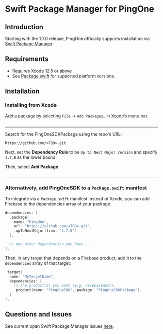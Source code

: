 # Swift Package Manager for PingOne

## Introduction

Starting with the 1.7.0 release, PingOne officially supports installation via [Swift
Package Manager](https://swift.org/package-manager/).

## Requirements

- Requires Xcode 12.5 or above
- See [Package.swift](Package.swift) for supported platform versions.

## Installation

### Installing from Xcode

Add a package by selecting `File` → `Add Packages…` in Xcode’s menu bar.

<image>

---

Search for the PingOneSDKPackage using the repo's URL:
```console
https://github.com/<TBD>.git
```

Next, set the **Dependency Rule** to be `Up to Next Major Version` and specify `1.7.0` as the lower bound.

Then, select **Add Package**.

<image>

---

### Alternatively, add PingOneSDK to a `Package.swift` manifest

To integrate via a `Package.swift` manifest instead of Xcode, you can add
Firebase to the dependencies array of your package:

```swift
dependencies: [
  .package(
    name: "PingOne",
    url: "https://github.com/<TBD>.git",
    .upToNextMajor(from: "1.7.0")
  ),

  // Any other dependencies you have...
],
```

Then, in any target that depends on a Firebase product, add it to the `dependencies`
array of that target:

```swift
.target(
  name: "MyTargetName",
  dependencies: [
    // The product(s) you want (e.g. FirebaseAuth).
    .product(name: "PingOneSDK", package: "PingOneSDKPackage"),
  ]
),
```

## Questions and Issues

See current open Swift Package Manager issues
[here](https://github.com/firebase/firebase-ios-sdk/labels/Swift%20Package%20Manager).
